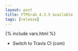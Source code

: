 ```yaml
---
layout: post
title: FTPGrab 4.3.5 available
tags: [release]
---
```

{% include vars.html %}

* Switch to Travis CI (com)